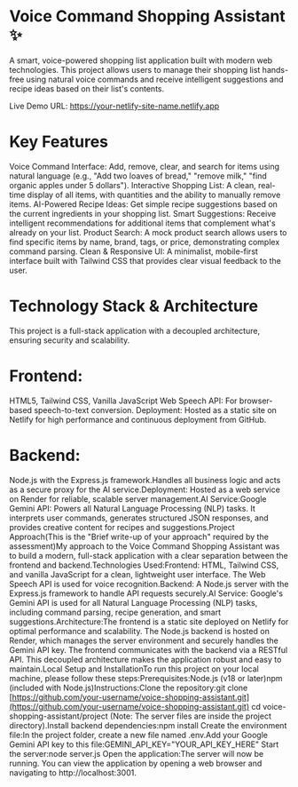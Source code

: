 # Voice Command Shopping Assistant ✨

A smart, voice-powered shopping list application built with modern web technologies. This project allows users to manage their shopping list hands-free using natural voice commands and receive intelligent suggestions and recipe ideas based on their list's contents.

Live Demo URL: https://your-netlify-site-name.netlify.app <!-- Replace with your live Netlify URL -->

# Key Features

Voice Command Interface: Add, remove, clear, and search for items using natural language (e.g., "Add two loaves of bread," "remove milk," "find organic apples under 5 dollars").
Interactive Shopping List: A clean, real-time display of all items, with quantities and the ability to manually remove items.
AI-Powered Recipe Ideas: Get simple recipe suggestions based on the current ingredients in your shopping list.
Smart Suggestions: Receive intelligent recommendations for additional items that complement what's already on your list.
Product Search: A mock product search allows users to find specific items by name, brand, tags, or price, demonstrating complex command parsing.
Clean & Responsive UI: A minimalist, mobile-first interface built with Tailwind CSS that provides clear visual feedback to the user.

# Technology Stack & Architecture

This project is a full-stack application with a decoupled architecture, ensuring security and scalability.
# Frontend:

HTML5, Tailwind CSS, Vanilla JavaScript
Web Speech API: For browser-based speech-to-text conversion.
Deployment: Hosted as a static site on Netlify for high performance and continuous deployment from GitHub.
# Backend:
Node.js with the Express.js framework.Handles all business logic and acts as a secure proxy for the AI service.Deployment: Hosted as a web service on Render for reliable, scalable server management.AI Service:Google Gemini API: Powers all Natural Language Processing (NLP) tasks. It interprets user commands, generates structured JSON responses, and provides creative content for recipes and suggestions.Project Approach(This is the "Brief write-up of your approach" required by the assessment)My approach to the Voice Command Shopping Assistant was to build a modern, full-stack application with a clear separation between the frontend and backend.Technologies Used:Frontend: HTML, Tailwind CSS, and vanilla JavaScript for a clean, lightweight user interface. The Web Speech API is used for voice recognition.Backend: A Node.js server with the Express.js framework to handle API requests securely.AI Service: Google's Gemini API is used for all Natural Language Processing (NLP) tasks, including command parsing, recipe generation, and smart suggestions.Architecture:The frontend is a static site deployed on Netlify for optimal performance and scalability. The Node.js backend is hosted on Render, which manages the server environment and securely handles the Gemini API key. The frontend communicates with the backend via a RESTful API. This decoupled architecture makes the application robust and easy to maintain.Local Setup and InstallationTo run this project on your local machine, please follow these steps:Prerequisites:Node.js (v18 or later)npm (included with Node.js)Instructions:Clone the repository:git clone [https://github.com/your-username/voice-shopping-assistant.git](https://github.com/your-username/voice-shopping-assistant.git)
cd voice-shopping-assistant/project 
(Note: The server files are inside the project directory).Install backend dependencies:npm install
Create the environment file:In the project folder, create a new file named .env.Add your Google Gemini API key to this file:GEMINI_API_KEY="YOUR_API_KEY_HERE"
Start the server:node server.js
Open the application:The server will now be running. You can view the application by opening a web browser and navigating to http://localhost:3001.
